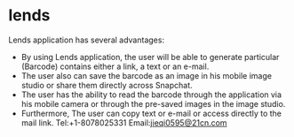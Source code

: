 # lends
Lends application has several advantages:
- By using Lends application, the user will be able to generate particular (Barcode) contains either a link, a text or an e-mail. 
- The user also can save the barcode as an image in his mobile image studio or share them directly across Snapchat. 
- The user has the ability to read the barcode through the application via his mobile camera or through the pre-saved images in the image studio. 
- Furthermore, The user can copy text or e-mail or access directly to the mail link. 
Tel:+1-8078025331
Email:jieqi0595@21cn.com
